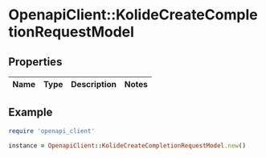 # OpenapiClient::KolideCreateCompletionRequestModel

## Properties

| Name | Type | Description | Notes |
| ---- | ---- | ----------- | ----- |

## Example

```ruby
require 'openapi_client'

instance = OpenapiClient::KolideCreateCompletionRequestModel.new()
```

